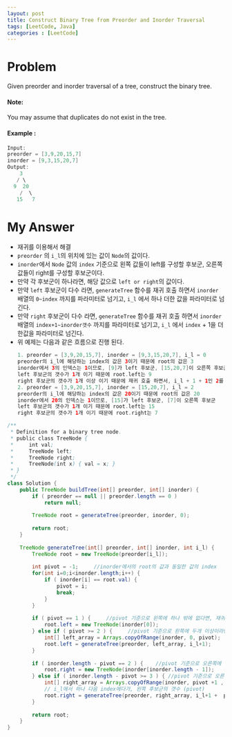 ```yaml
---
layout: post
title: Construct Binary Tree from Preorder and Inorder Traversal
tags: [LeetCode, Java]
categories : [LeetCode]
---
```


# Problem

Given preorder and inorder traversal of a tree, construct the binary tree.

#### Note:

You may assume that duplicates do not exist in the tree.

#### Example :

```swift
Input: 
preorder = [3,9,20,15,7]
inorder = [9,3,15,20,7]
Output: 
    3
   / \
  9  20
    /  \
   15   7
```

# My Answer

* 재귀를 이용해서 해결
* `preorder` 의 `i_l`의 위치에 있는 값이 `Node`의 값이다.        
* `inorder`에서 `Node` 값의 `index` 기준으로 왼쪽 값들이 left를 구성할 후보군, 오른쪽 값들이 right를 구성할 후보군이다.
* 만약 각 후보군이 하나라면, 해당 값으로 `left or right`의 값이다.
* 만약 `left` 후보군이 다수 라면, `generateTree` 함수를 재귀 호출 하면서 `inorder` 배열의 `0~index` 까지를 파라미터로 넘기고, `i_l` 에서 하나 더한 값을 파라미터로 넘긴다.
* 만약 `right` 후보군이 다수 라면, `generateTree` 함수를 재귀 호출 하면서 `inorder` 배열의 `index+1~inorder갯수` 까지를 파라미터로 넘기고, `i_l` 에서 `index` + 1을 더한값을 파라미터로 넘긴다.
* 위 예제는 다음과 같은 흐름으로 진행 된다.
    ```swift
    1. preorder = [3,9,20,15,7], inorder = [9,3,15,20,7], i_l = 0    
    preorder의 i_l에 해당하는 index의 값은 3이기 때문에 root의 값은 3
    inorder에서 3의 인덱스는 1이므로, [9]가 left 후보군, [15,20,7]이 오른쪽 후보군
    left 후보군의 갯수가 1개 이기 때문에 root.left는 9
    right 후보군의 갯수가 1개 이상 이기 때문에 재귀 호출 하면서, i_l + 1 + 1인 2를 넘김
    2. preorder = [3,9,20,15,7], inorder = [15,20,7], i_l = 2    
    preorder의 i_l에 해당하는 index의 값은 20이기 때문에 root의 값은 20
    inorder에서 20의 인덱스는 1이므로, [15]가 left 후보군, [7]이 오른쪽 후보군
    left 후보군의 갯수가 1개 이기 때문에 root.left는 15
    right 후보군의 갯수가 1개 이기 때문에 root.right는 7
    ```

```java
/**
 * Definition for a binary tree node.
 * public class TreeNode {
 *     int val;
 *     TreeNode left;
 *     TreeNode right;
 *     TreeNode(int x) { val = x; }
 * }
 */
class Solution {
    public TreeNode buildTree(int[] preorder, int[] inorder) {
        if ( preorder == null || preorder.length == 0 )
            return null;
        
        TreeNode root = generateTree(preorder, inorder, 0);
        
        return root;
    }
    
    TreeNode generateTree(int[] preorder, int[] inorder, int i_l) {
        TreeNode root = new TreeNode(preorder[i_l]);
        
        int pivot = -1;     //inorder에서의 root의 값과 동일한 값의 index
        for(int i=0;i<inorder.length;i++) {
            if ( inorder[i] == root.val) {
                pivot = i;
                break;
            }                
        }
        
        if ( pivot == 1 ) {     //pivot 기준으로 왼쪽에 하나 밖에 없다면, 재귀 호출 필요 없음
            root.left = new TreeNode(inorder[0]);
        } else if ( pivot >= 2 ) {     //pivot 기준으로 왼쪽에 두개 이상이라면, 재귀 호출
            int[] left_array = Arrays.copyOfRange(inorder, 0, pivot);
            root.left = generateTree(preorder, left_array, i_l+1);
        }
        
        if ( inorder.length - pivot == 2 ) {    //pivot 기준으로 오른쪽에 하나 밖에 없다면, 재귀 호출 필요 없음
            root.right = new TreeNode(inorder[inorder.length - 1]);
        } else if ( inorder.length - pivot >= 3 ) { //pivot 기준으로 오른쪽에 두개 이상이라면, 재귀 호출
            int[] right_array = Arrays.copyOfRange(inorder, pivot +1 , inorder.length);
            // i_l에서 하나 다음 index에다가, 왼쪽 후보군의 갯수 (pivot)
            root.right = generateTree(preorder, right_array, i_l+1 +  pivot);
        }
        
        return root;
    }
}
```

